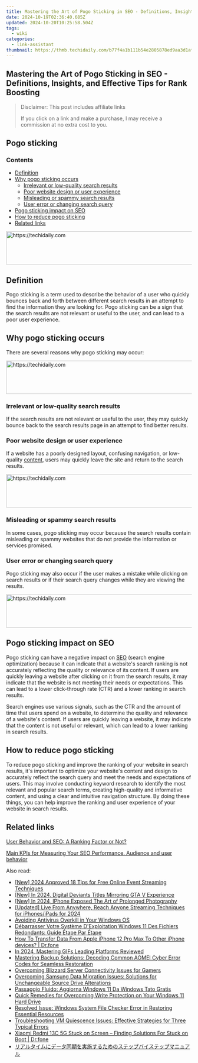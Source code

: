 ```yaml
---
title: Mastering the Art of Pogo Sticking in SEO - Definitions, Insights, and Effective Tips for Rank Boosting
date: 2024-10-19T02:36:40.685Z
updated: 2024-10-20T10:25:58.504Z
tags:
  - wiki
categories:
  - link-assistant
thumbnail: https://thmb.techidaily.com/b77f4a1b111b54e2805878ed9aa3d1afc9409a9f5cc36ff257194dcf6821d1ac.jpg
---
```


## Mastering the Art of Pogo Sticking in SEO - Definitions, Insights, and Effective Tips for Rank Boosting

>  Disclaimer: This post includes affiliate links
>
>  If you click on a link and make a purchase, I may receive a commission at no extra cost to you.
>

## Pogo sticking

### Contents

* [Definition](https://tools.techidaily.com/link-assistant/products/)
* [Why pogo sticking occurs](https://tools.techidaily.com/link-assistant/products/)  
   * [Irrelevant or low-quality search results](https://tools.techidaily.com/link-assistant/products/)  
   * [Poor website design or user experience](https://tools.techidaily.com/link-assistant/products/)  
   * [Misleading or spammy search results](https://tools.techidaily.com/link-assistant/products/)  
   * [User error or changing search query](https://tools.techidaily.com/link-assistant/products/)
* [Pogo sticking impact on SEO](https://tools.techidaily.com/link-assistant/products/)
* [How to reduce pogo sticking](https://tools.techidaily.com/link-assistant/products/)
* [Related links](https://tools.techidaily.com/link-assistant/products/)

<!-- affiliate ads begin -->
<a href="https://appsumo.8odi.net/c/5597632/2037355/7443" target="_top" id="2037355">
  <img src="//a.impactradius-go.com/display-ad/7443-2037355" border="0" alt="https://techidaily.com" width="728" height="90"/>
</a>
<img height="0" width="0" src="https://appsumo.8odi.net/i/5597632/2037355/7443" style="position:absolute;visibility:hidden;" border="0" />
<!-- affiliate ads end -->

## Definition

Pogo sticking is a term used to describe the behavior of a user who quickly bounces back and forth between different search results in an attempt to find the information they are looking for. Pogo sticking can be a sign that the search results are not relevant or useful to the user, and can lead to a poor user experience.

## Why pogo sticking occurs

There are several reasons why pogo sticking may occur:

<!-- affiliate ads begin -->
<a href="https://imp.i357552.net/c/5597632/1001453/11832" target="_top" id="1001453">
  <img src="//a.impactradius-go.com/display-ad/11832-1001453" border="0" alt="https://techidaily.com" width="728" height="90"/>
</a>
<img height="0" width="0" src="https://imp.i357552.net/i/5597632/1001453/11832" style="position:absolute;visibility:hidden;" border="0" />
<!-- affiliate ads end -->

### Irrelevant or low-quality search results

If the search results are not relevant or useful to the user, they may quickly bounce back to the search results page in an attempt to find better results.

### Poor website design or user experience

If a website has a poorly designed layout, confusing navigation, or low-quality [content](https://tools.techidaily.com/link-assistant/products/), users may quickly leave the site and return to the search results.

<!-- affiliate ads begin -->
<a href="https://appsumo.8odi.net/c/5597632/2137395/7443" target="_top" id="2137395">
  <img src="//a.impactradius-go.com/display-ad/7443-2137395" border="0" alt="https://techidaily.com" width="728" height="90"/>
</a>
<img height="0" width="0" src="https://appsumo.8odi.net/i/5597632/2137395/7443" style="position:absolute;visibility:hidden;" border="0" />
<!-- affiliate ads end -->

### Misleading or spammy search results

In some cases, pogo sticking may occur because the search results contain misleading or spammy websites that do not provide the information or services promised.

### User error or changing search query

Pogo sticking may also occur if the user makes a mistake while clicking on search results or if their search query changes while they are viewing the results.

<!-- affiliate ads begin -->
<a href="https://appsumo.8odi.net/c/5597632/2100542/7443" target="_top" id="2100542">
  <img src="//a.impactradius-go.com/display-ad/7443-2100542" border="0" alt="https://techidaily.com" width="728" height="90"/>
</a>
<img height="0" width="0" src="https://appsumo.8odi.net/i/5597632/2100542/7443" style="position:absolute;visibility:hidden;" border="0" />
<!-- affiliate ads end -->

## Pogo sticking impact on SEO

Pogo sticking can have a negative impact on [SEO](https://tools.techidaily.com/link-assistant/products/) (search engine optimization) because it can indicate that a website's search ranking is not accurately reflecting the quality or relevance of its content. If users are quickly leaving a website after clicking on it from the search results, it may indicate that the website is not meeting their needs or expectations. This can lead to a lower click-through rate (CTR) and a lower ranking in search results.

Search engines use various signals, such as the CTR and the amount of time that users spend on a website, to determine the quality and relevance of a website's content. If users are quickly leaving a website, it may indicate that the content is not useful or relevant, which can lead to a lower ranking in search results.

## How to reduce pogo sticking

To reduce pogo sticking and improve the ranking of your website in search results, it's important to optimize your website's content and design to accurately reflect the search query and meet the needs and expectations of users. This may involve conducting keyword research to identify the most relevant and popular search terms, creating high-quality and informative content, and using a clear and intuitive navigation structure. By doing these things, you can help improve the ranking and user experience of your website in search results.

## Related links

[User Behavior and SEO: A Ranking Factor or Not?](https://tools.techidaily.com/link-assistant/products/)

[Main KPIs for Measuring Your SEO Performance. Audience and user behavior](https://tools.techidaily.com/link-assistant/products/)

<ins class="adsbygoogle"
     style="display:block"
     data-ad-format="autorelaxed"
     data-ad-client="ca-pub-7571918770474297"
     data-ad-slot="1223367746"></ins>

<ins class="adsbygoogle"
     style="display:block"
     data-ad-client="ca-pub-7571918770474297"
     data-ad-slot="8358498916"
     data-ad-format="auto"
     data-full-width-responsive="true"></ins>

<span class="atpl-alsoreadstyle">Also read:</span>
<div><ul>
<li><a href="https://screen-activity-recording.techidaily.com/new-2024-approved-18-tips-for-free-online-event-streaming-techniques/"><u>[New] 2024 Approved 18 Tips for Free Online Event Streaming Techniques</u></a></li>
<li><a href="https://visual-screen-recording.techidaily.com/new-in-2024-digital-deviants-titles-mirroring-gta-v-experience/"><u>[New] In 2024, Digital Deviants Titles Mirroring GTA V Experience</u></a></li>
<li><a href="https://article-helps.techidaily.com/new-in-2024-iphone-exposed-the-art-of-prolonged-photography/"><u>[New] In 2024, IPhone Exposed The Art of Prolonged Photography</u></a></li>
<li><a href="https://facebook-video-content.techidaily.com/updated-live-from-anywhere-reach-anyone-streaming-techniques-for-iphonesipads-for-2024/"><u>[Updated] Live From Anywhere, Reach Anyone Streaming Techniques for iPhones/iPads for 2024</u></a></li>
<li><a href="https://win11.techidaily.com/avoiding-antivirus-overkill-in-your-windows-os/"><u>Avoiding Antivirus Overkill in Your Windows OS</u></a></li>
<li><a href="https://discover-bytes.techidaily.com/debarrasser-votre-systeme-dexploitation-windows-11-des-fichiers-redondants-guide-etape-par-etape/"><u>Débarrasser Votre Système D'Exploitation Windows 11 Des Fichiers Redondants: Guide Étape Par Étape</u></a></li>
<li><a href="https://techidaily.com/how-to-transfer-data-from-apple-iphone-12-pro-max-to-other-iphone-devices-drfone-by-drfone-transfer-data-from-ios-transfer-data-from-ios/"><u>How To Transfer Data From Apple iPhone 12 Pro Max To Other iPhone devices? | Dr.fone</u></a></li>
<li><a href="https://youtube-stream.techidaily.com/in-2024-mastering-gifs-leading-platforms-reviewed/"><u>In 2024, Mastering GIFs Leading Platforms Reviewed</u></a></li>
<li><a href="https://discover-bytes.techidaily.com/mastering-backup-solutions-decoding-common-aomei-cyber-error-codes-for-seamless-restoration/"><u>Mastering Backup Solutions: Decoding Common AOMEI Cyber Error Codes for Seamless Restoration</u></a></li>
<li><a href="https://win-answers.techidaily.com/overcoming-blizzard-server-connectivity-issues-for-gamers/"><u>Overcoming Blizzard Server Connectivity Issues for Gamers</u></a></li>
<li><a href="https://discover-bytes.techidaily.com/overcoming-samsung-data-migration-issues-solutions-for-unchangeable-source-drive-alterations/"><u>Overcoming Samsung Data Migration Issues: Solutions for Unchangeable Source Drive Alterations</u></a></li>
<li><a href="https://discover-bytes.techidaily.com/passaggio-fluido-aggiorna-windows-11-da-windows-tato-gratis/"><u>Passaggio Fluido: Aggiorna Windows 11 Da Windows Tato Gratis</u></a></li>
<li><a href="https://discover-bytes.techidaily.com/quick-remedies-for-overcoming-write-protection-on-your-windows-11-hard-drive/"><u>Quick Remedies for Overcoming Write Protection on Your Windows 11 Hard Drive</u></a></li>
<li><a href="https://discover-bytes.techidaily.com/resolved-issue-windows-system-file-checker-error-in-restoring-essential-resources/"><u>Resolved Issue: Windows System File Checker Error in Restoring Essential Resources</u></a></li>
<li><a href="https://discover-bytes.techidaily.com/troubleshooting-vm-quiescence-issues-effective-strategies-for-three-typical-errors/"><u>Troubleshooting VM Quiescence Issues: Effective Strategies for Three Typical Errors</u></a></li>
<li><a href="https://howto.techidaily.com/xiaomi-redmi-13c-5g-stuck-on-screen-finding-solutions-for-stuck-on-boot-drfone-by-drfone-fix-android-problems-fix-android-problems/"><u>Xiaomi Redmi 13C 5G Stuck on Screen – Finding Solutions For Stuck on Boot | Dr.fone</u></a></li>
<li><a href="https://discover-bytes.techidaily.com/44oq44ki44or44k44kk44og44gr44oh44o844k5zcm5pyf44ks5a6f5pa944gz44kl44gf44kb44gu44k544og44od44ox44oq44kk44k544og44od44ox44oe44ol44ol44ki44or/"><u>リアルタイムにデータ同期を実施するためのステップバイステップマニュアル</u></a></li>
</ul></div>

